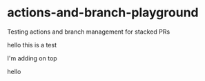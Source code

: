 # actions-and-branch-playground
Testing actions and branch management for stacked PRs

hello this is a test


I'm adding on top


hello
